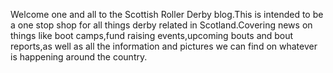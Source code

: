 <html><body><p>Welcome one and all to the Scottish Roller Derby blog.This is intended to be a one stop shop for all things derby related in Scotland.Covering news on things like boot camps,fund raising events,upcoming bouts and bout reports,as well as all the information and pictures we can find on whatever is happening around the country.

</p></body></html>
